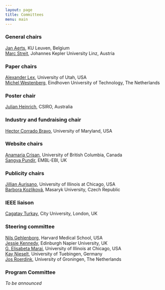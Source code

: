 ```yaml
---
layout: page
title: Committees
menu: main
---
```

### General chairs
[Jan Aerts](http://vda-lab.be), KU Leuven, Belgium<br />
[Marc Streit](http://marc-streit.com/), Johannes Kepler University Linz, Austria<br />

### Paper chairs
[Alexander Lex](http://alexander-lex.net/), University of Utah, USA<br />
[Michel Westenberg](http://www.win.tue.nl/~mwestenb/), Eindhoven University of Technology, The Netherlands<br />

### Poster chair
[Julian Heinrich](http://www.joules.de), CSIRO, Australia

### Industry and fundraising chair
[Hector Corrado Bravo](http://www.hcbravo.org), University of Maryland, USA

### Website chairs
[Anamaria Crisan](http://www.cs.ubc.ca/~acrisan/), University of British Columbia, Canada<br />
[Sangya Pundir](https://www.ebi.ac.uk/about/people/sangya-pundir), EMBL-EBI, UK

### Publicity chairs
[Jillian Aurisano](http://www.evl.uic.edu/entry.php?id=285), University of Illinois at Chicago, USA<br />
[Barbora Kozlíková](https://www.muni.cz/en/people/60850-barbora-kozlikova), Masaryk University, Czech Republic

### IEEE liaison
[Cagatay Turkay](http://staff.city.ac.uk/cagatay.turkay.1/), City University, London, UK<br />

### Steering committee
[Nils Gehlenborg](http://www.gehlenborg.com/), Harvard Medical School, USA<br />
[Jessie Kennedy](http://www.iidi.napier.ac.uk/c/people/peopleid/41), Edinburgh Napier University, UK<br />
[G. Elisabeta Marai](https://www.evl.uic.edu/marai/), University of Illinois at Chicago, USA<br />
[Kay Nieselt](http://it.inf.uni-tuebingen.de/), University of Tuebingen, Germany<br />
[Jos Roerdink](http://www.cs.rug.nl/~roe/), University of Groningen, The Netherlands<br />


### Program Committee
*To be announced*
